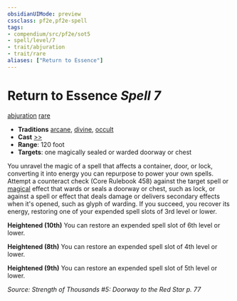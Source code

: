 ```yaml
---
obsidianUIMode: preview
cssclass: pf2e,pf2e-spell
tags:
- compendium/src/pf2e/sot5
- spell/level/7
- trait/abjuration
- trait/rare
aliases: ["Return to Essence"]
---
```

# Return to Essence *Spell 7*   
[abjuration](abjuration.md "Abjuration School Trait")  [rare](rare.md "Rare Rarity Trait")  

- **Traditions** [arcane](arcane.md "Arcane Tradition Trait"), [divine](divine.md "Divine Tradition Trait"), [occult](occult.md "Occult Tradition Trait")
- **Cast** [>>](chapter-9-playing-the-game.md#Actions "Two-Action") 
- **Range**: 120 foot
- **Targets**: one magically sealed or warded doorway or chest

You unravel the magic of a spell that affects a container, door, or lock, converting it into energy you can repurpose to power your own spells. Attempt a counteract check (Core Rulebook 458) against the target spell or [magical](magical.md "Magical Item Trait") effect that wards or seals a doorway or chest, such as lock, or against a spell or effect that deals damage or delivers secondary effects when it's opened, such as glyph of warding. If you succeed, you recover its energy, restoring one of your expended spell slots of 3rd level or lower.

**Heightened (10th)** You can restore an expended spell slot of 6th level or lower.

**Heightened (8th)** You can restore an expended spell slot of 4th level or lower.

**Heightened (9th)** You can restore an expended spell slot of 5th level or lower.

*Source: Strength of Thousands #5: Doorway to the Red Star p. 77*